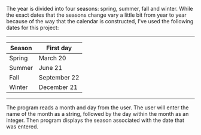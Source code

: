 The year is divided into four seasons: spring, summer, fall and winter. While the
exact dates that the seasons change vary a little bit from year to year because of the
way that the calendar is constructed, I've used the following dates for this project:

 _____________________________
|  Season     |   First day    |
|-------------|----------------|
|  Spring     |   March 20     | 
|  Summer     |   June 21      |
|  Fall       |   September 22 |
|  Winter     |   December 21  |
 ------------------------------

The program reads a month and day from the user. The user will enter
the name of the month as a string, followed by the day within the month as an
integer. Then program displays the season associated with the date that
was entered.
